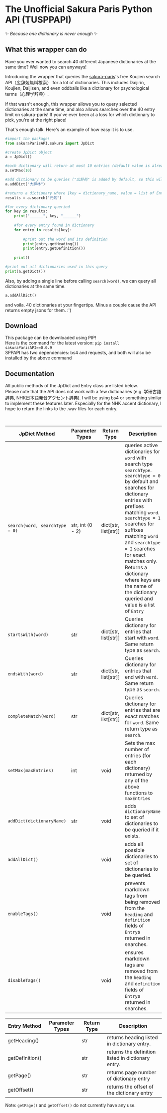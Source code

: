 # The Unofficial Sakura Paris Python API (TUSPPAPI)
✨ *Because one dictionary is never enough* ✨

## What this wrapper can do
Have you ever wanted to search 40 different Japanese dictionaries at the same time? Well now you can anyways!

Introducing the wrapper that queries the [sakura-paris](https://sakura-paris.org/About/%E5%BA%83%E8%BE%9E%E8%8B%91%E7%84%A1%E6%96%99%E6%A4%9C%E7%B4%A2)'s free Koujien search API（広辞苑無料検索） for a lot of dictionaries. This includes Daijirin, Koujien, Daijisen, and even oddballs like a dictionary for psychological terms（心理学辞典）.

If that wasn't enough, this wrapper allows you to query selected dictionaries at the same time, and also allows searches over the 40 entry limit on sakura-paris! If you've ever been at a loss for which dictionary to pick, you're at the right place!

That's enough talk. Here's an example of how easy it is to use.

```python
#import the package!
from sakuraParisAPI.sakura import JpDict

#create JpDict object
a = JpDict()

#each dictionary will return at most 10 entries (default value is already 10)
a.setMax(10)

#add dictionary to be queries ("広辞苑" is added by default, so this will query 2 dictionaries)
a.addDict("大辞林")

#returns a dictionary where [key = dictionary_name, value = list of Entry]
results = a.search("元気")

#for every dictionary queried
for key in results:
    print("______", key, "______")
    
    #for every entry found in dictionary
    for entry in results[key]:
    
        #print out the word and its definition
        print(entry.getHeading())
        print(entry.getDefinition())
        
    print()

#print out all dictionaries used in this query
print(a.getDict())
```

Also, by adding a single line before calling `search(word)`, we can query all dictionaries at the same time.

```python
a.addAllDict()
```
and voila. 40 dictionaries at your fingertips. Minus a couple cause the API returns empty jsons for them. :')

## Download
This package can be downloaded using PIP! <br>
Here is the command for the latest version: `pip install sakuraParisAPI==0.0.9` <br>
SPPAPI has two dependencies: bs4 and requests, and both will also be installed by the above command

## Documentation
All public methods of the JpDict and Entry class are listed below. <br>
Please note that the API does not work with a few dictionaries (e.g. 学研古語辞典, NHK日本語発音アクセント辞典). I will be using bs4 or something similar to implement these features later. Especially for the NHK accent dictionary, I hope to return the links to the .wav files for each entry.

<br>

| JpDict Method | Parameter Types | Return Type | Description | 
|-|-|-|-|
| `search(word, searchType = 0)` | str, int (0 - 2) | dict[str, list[str]] | queries active dictionaries for `word` with search type `searchType`. `searchtype = 0` by default and searches for dictionary entries with prefixes matching `word`. `searchtype = 1` searches for suffixes matching `word` and `searchtype = 2` searches for exact matches only. <br> Returns a dictionary where keys are the name of the dictionary queried and value is a list of `Entry`|
| `startsWith(word)` | str | dict[str, list[str]] | Queries dictionary for entries that start with `word`. Same return type as `search`.|
| `endsWith(word)` | str | dict[str, list[str]] | Queries dictionary for entries that end with `word`. Same return type as `search`.|
| `completeMatch(word)` | str | dict[str, list[str]] | Queries dictionary for entries that are exact matches for `word`. Same return type as `search`.|
| `setMax(maxEntries)` | int | void | Sets the max number of entries (for each dictionary) returned by any of the above functions to `maxEntries` |
| `addDict(dictionaryName)` | str | void | adds `dictionaryName` to set of dictionaries to be queried if it exists. |
| `addAllDict()` | | void | adds all possible dictionaries to set of dictionaries to be queried.|
| `enableTags()` | | void | prevents markdown tags from being removed from the `heading` and `definition` fields of `Entry`s returned in searches. |
| `disableTags()` | | void | ensures markdown tags are removed from the `heading` and `definition` fields of `Entry`s returned in searches. |

|Entry Method| Parameter Types | Return Type | Description |
|-|-|-|-|
|getHeading() | | str | returns heading listed in dictionary entry. |
|getDefinition() | | str | returns the definition listed in dictionary entry. |
|getPage() | | str | returns page number of dictionary entry |
|getOffset() | | str | returns the offset of the dictionary entry |

Note: `getPage()` and `getOffset()` do not currently have any use.
